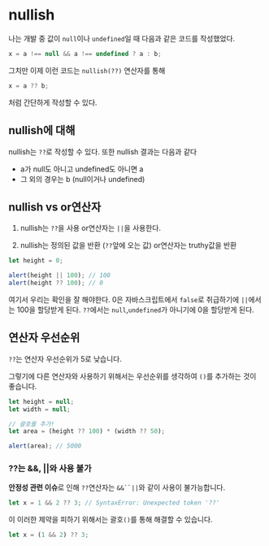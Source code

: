 # nullish

나는 개발 중 값이 `null`이나 `undefined`일 때 다음과 같은 코드를 작성했었다.

```js
x = a !== null && a !== undefined ? a : b;
```

그치만 이제 이런 코드는 `nullish(??)` 연산자를 통해

```js
x = a ?? b;
```

처럼 간단하게 작성할 수 있다.

## nullish에 대해

nullish는 `??`로 작성할 수 있다. 또한 nullish 결과는 다음과 같다

- a가 null도 아니고 undefined도 아니면 a
- 그 외의 경우는 b (null이거나 undefined)

## nullish vs or연산자

1. nullish는 `??`을 사용
   or연산자는 `||`을 사용한다.

2. nullish는 정의된 값을 반환 (`??`앞에 오는 값)
   or연산자는 truthy값을 반환

```js
let height = 0;

alert(height || 100); // 100
alert(height ?? 100); // 0
```

여기서 우리는 확인을 잘 해야한다.
0은 자바스크립트에서 `false`로 취급하기에 `||`에서는 100을 할당받게 된다.
`??`에서는 `null`,`undefined`가 아니기에 0을 할당받게 된다.

## 연산자 우선순위

`??`는 연산자 우선순위가 5로 낮습니다.

그렇기에 다른 연산자와 사용하기 위해서는 우선순위를 생각하여 `()`를 추가하는 것이 좋습니다.

```js
let height = null;
let width = null;

// 괄호를 추가!
let area = (height ?? 100) * (width ?? 50);

alert(area); // 5000
```

### ??는 &&, ||와 사용 불가

**안정성 관련 이슈**로 인해 `??`연산자는 ` &&``|| `와 같이 사용이 불가능합니다.

```js
let x = 1 && 2 ?? 3; // SyntaxError: Unexpected token '??'
```

이 이러한 제약을 피하기 위해서는 괄호`()`를 통해 해결할 수 있습니다.

```js
let x = (1 && 2) ?? 3;
```
